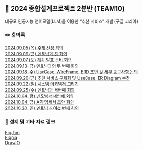 ## 📖 2024 종합설계프로젝트 2분반 (TEAM10)

대규모 인공지능 언어모델(LLM)을 이용한 “추천 서비스” 개발 (구글 코리아)

### ✏️ 회의록

[2024.09.05 (목) 주제 선정 회의](https://github.com/2024-ITEC0401/.github/wiki/2024.09.05-(%EB%AA%A9)-%EC%A3%BC%EC%A0%9C%EC%84%A0%EC%A0%95-%ED%9A%8C%EC%9D%98)<br/>
[2024.09.06 (금) 멘토님과 첫 회의](https://github.com/2024-ITEC0401/.github/wiki/2024.09.06-(%EA%B8%88)-%EB%A9%98%ED%86%A0%EB%8B%98%EA%B3%BC-%EC%B2%AB-%ED%9A%8C%EC%9D%98) <br/>
[2024.09.07 (토) 계획 발표 준비 회의](https://github.com/2024-ITEC0401/.github/wiki/2024.09.07-(%ED%86%A0)-%EA%B3%84%ED%9A%8D-%EB%B0%9C%ED%91%9C-%EC%A4%80%EB%B9%84-%ED%9A%8C%EC%9D%98) <br/>
[2024.09.13 (금) 멘토님과의 두 번째 회의](https://github.com/2024-ITEC0401/.github/wiki/2024.09.13-(%EA%B8%88)-%EB%A9%98%ED%86%A0%EB%8B%98%EA%B3%BC-%EB%91%90%EB%B2%88%EC%A7%B8-%ED%9A%8C%EC%9D%98) <br/>
[2024.09.18 (수) UseCase, WireFrame, ERD 초안 및 세부 요구사항 논의](https://github.com/2024-ITEC0401/.github/wiki/2024.09.18-(%EC%88%98)-UseCase,-WireFrame,-ERD-%EC%B4%88%EC%95%88-%EB%B0%8F-%EC%84%B8%EB%B6%80-%EC%9A%94%EA%B5%AC%EC%82%AC%ED%95%AD-%EB%85%BC%EC%9D%98)<br/>
[2024.09.20 (금) 추천 서비스 구체화 및 UseCase, ER Diagram 수정](https://github.com/2024-ITEC0401/.github/wiki/2024.09.20-(%EA%B8%88)-%EC%B6%94%EC%B2%9C-%EC%84%9C%EB%B9%84%EC%8A%A4-%EA%B5%AC%EC%B2%B4%ED%99%94-%EB%B0%8F-UseCase,-ER-Diagram-%EC%88%98%EC%A0%95) <br/>
[2024.09.22 (일) 시스템 아키텍쳐 그리기](https://github.com/2024-ITEC0401/.github/wiki/2024.09.22-(%EC%9D%BC)-%EC%8B%9C%EC%8A%A4%ED%85%9C-%EC%95%84%ED%82%A4%ED%85%8D%EC%B3%90-%EC%9E%91%EC%84%B1) <br/>
[2024.09.25 (수) 멘토님과 세번째 회의](https://github.com/2024-ITEC0401/.github/wiki/2024.09.25-(%EC%88%98)-%EB%A9%98%ED%86%A0%EB%8B%98%EA%B3%BC-%EC%84%B8%EB%B2%88%EC%A7%B8-%ED%9A%8C%EC%9D%98)<br/>
[2024.10.04 (금) 멘토님과 네번째 회의](https://github.com/2024-ITEC0401/.github/wiki/2024.10.04-(%EA%B8%88)-%EB%A9%98%ED%86%A0%EB%8B%98%EA%B3%BC-%EB%84%A4%EB%B2%88%EC%A7%B8-%ED%9A%8C%EC%9D%98) <br/>
[2024.10.04 (금) API 명세서 초안 회의](https://github.com/2024-ITEC0401/.github/wiki/2024.10.04-(%EA%B8%88)-API-%EB%AA%85%EC%84%B8%EC%84%9C-%EC%B4%88%EC%95%88)<br/>
[2024.10.20 (일) 멘토님과 여섯 번째 회의](https://github.com/2024-ITEC0401/.github/wiki/2024.10.20-(%1D%EC%9D%BC)-%EB%A9%98%ED%86%A0%EB%8B%98%EA%B3%BC-%EC%97%AC%EC%84%AF-%EB%B2%88%EC%A7%B8-%ED%9A%8C%EC%9D%98)<br/>

### 🔗 설계 및 기타 자료 링크

[FigJam](https://www.figma.com/board/lknnjagaSDKEPwm5IGbKiE/%EC%A2%85%ED%95%A9%EC%84%A4%EA%B3%84%ED%94%84%EB%A1%9C%EC%A0%9D%ED%8A%B81?node-id=0-1&node-type=canvas&t=1HnGaYjJ9NMu1m7S-0) <br/>
[Figma](https://www.figma.com/design/cdFNI3WLngBlMEHPTekwJl/Project?node-id=0-1&node-type=canvas&t=K2bTkxxAWzyoLJ1O-0) <br/>
[DrawIO](https://app.diagrams.net/#G1cNJZe_lXBuxlc5euGowcs_7Jyd3f_j7F#%7B%22pageId%22%3A%224PBxjfrl2SsfASGZxH2F%22%7D) <br/>
